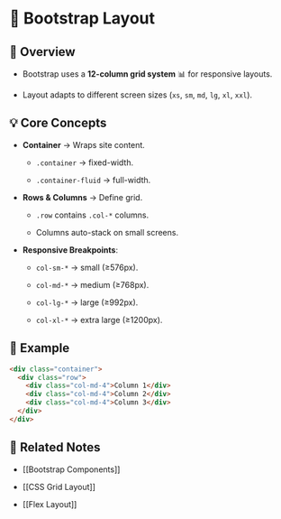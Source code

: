 
# 📐 Bootstrap Layout

## 📖 Overview

- Bootstrap uses a **12-column grid system** 📊 for responsive layouts.
    
- Layout adapts to different screen sizes (`xs`, `sm`, `md`, `lg`, `xl`, `xxl`).
    

## 💡 Core Concepts

- **Container** → Wraps site content.
    
    - `.container` → fixed-width.
        
    - `.container-fluid` → full-width.
        
- **Rows & Columns** → Define grid.
    
    - `.row` contains `.col-*` columns.
        
    - Columns auto-stack on small screens.
        
- **Responsive Breakpoints**:
    
    - `col-sm-*` → small (≥576px).
        
    - `col-md-*` → medium (≥768px).
        
    - `col-lg-*` → large (≥992px).
        
    - `col-xl-*` → extra large (≥1200px).
        

## 📌 Example

```html
<div class="container">
  <div class="row">
    <div class="col-md-4">Column 1</div>
    <div class="col-md-4">Column 2</div>
    <div class="col-md-4">Column 3</div>
  </div>
</div>
```

## 🔗 Related Notes

- [[Bootstrap Components]]
    
- [[CSS Grid Layout]]
    
- [[Flex Layout]]